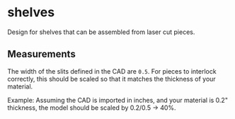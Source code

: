 # shelves

Design for shelves that can be assembled from laser cut pieces.

## Measurements

The width of the slits defined in the CAD are `0.5`. For pieces to interlock correctly,
this should be scaled so that it matches the thickness of your material.

Example: Assuming the CAD is imported in inches, and your material is 0.2" thickness,
the model should be scaled by 0.2/0.5 -> 40%.
